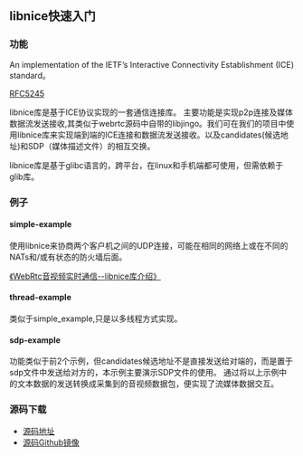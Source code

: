 ## libnice快速入门

### 功能

An implementation of the IETF’s Interactive Connectivity Establishment (ICE) standard。

[RFC5245](https://tools.ietf.org/html/rfc5245)

libnice库是基于ICE协议实现的一套通信连接库。 
主要功能是实现p2p连接及媒体数据流发送接收,其类似于webrtc源码中自带的libjingo。我们可在我们的项目中使用libnice库来实现端到端的ICE连接和数据流发送接收。以及candidates(候选地址)和SDP（媒体描述文件）的相互交换。 

libnice库是基于glibc语言的，跨平台，在linux和手机端都可使用，但需依赖于glib库。

### 例子
#### simple-example

使用libnice来协商两个客户机之间的UDP连接，可能在相同的网络上或在不同的NATs和/或有状态的防火墙后面。

[《WebRtc音视频实时通信--libnice库介绍》](https://blog.csdn.net/chenFteng/article/details/77429453)
#### thread-example

类似于simple_example,只是以多线程方式实现。

#### sdp-example

功能类似于前2个示例，但candidates候选地址不是直接发送给对端的，而是置于sdp文件中发送给对方的，本示例主要演示SDP文件的使用。
 通过将以上示例中的文本数据的发送转换成采集到的音视频数据包，便实现了流媒体数据交互。



### 源码下载

+ [源码地址](https://cgit.freedesktop.org/libnice/libnice/)
+ [源码Github镜像](https://github.com/libnice/libnice)



